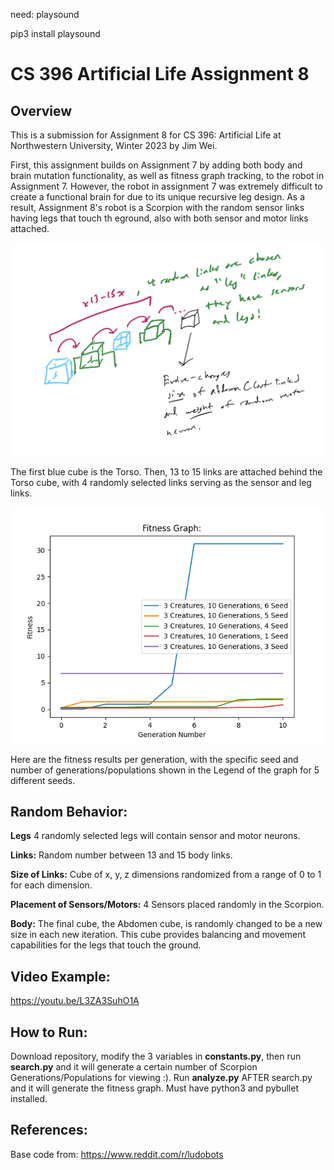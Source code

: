 need: playsound

pip3 install playsound

# CS 396 Artificial Life Assignment 8

## Overview

This is a submission for Assignment 8 for CS 396: Artificial Life at Northwestern University, Winter 2023 by Jim Wei.

First, this assignment builds on Assignment 7 by adding both body and brain mutation functionality, as well as fitness graph tracking, to the robot in Assignment 7. However, the robot in assignment 7 was extremely difficult to create a functional brain for due to its unique recursive leg design. As a result, Assignment 8's robot is a Scorpion with the random sensor links having legs that touch th eground, also with both sensor and motor links attached.

![Assignment8](Assignment8.png)

The first blue cube is the Torso. Then, 13 to 15 links are attached behind the Torso cube, with 4 randomly selected links serving as the sensor and leg links.

![Fitness](Fitness.png)

Here are the fitness results per generation, with the specific seed and number of generations/populations shown in the Legend of the graph for 5 different seeds.


## Random Behavior:

**Legs** 4 randomly selected legs will contain sensor and motor neurons.

**Links:** Random number between 13 and 15 body links.

**Size of Links:** Cube of x, y, z dimensions randomized from a range of 0 to 1 for each dimension.

**Placement of Sensors/Motors:** 4 Sensors placed randomly in the Scorpion.

**Body:** The final cube, the Abdomen cube, is randomly changed to be a new size in each new iteration. This cube provides balancing and movement capabilities for the legs that touch the ground.


## Video Example:
https://youtu.be/L3ZA3SuhO1A

## How to Run:

Download repository, modify the 3 variables in **constants.py**, then run **search.py** and it will generate a certain number of Scorpion Generations/Populations for viewing :). Run **analyze.py** AFTER search.py and it will generate the fitness graph. Must have python3 and pybullet installed.


## References:
Base code from: https://www.reddit.com/r/ludobots
